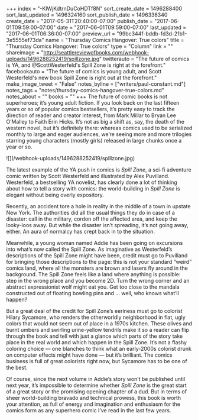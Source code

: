 +++
index = "-KlWjKdtrnDuCoHDTf8N"
sort_create_date = 1496288400
sort_last_updated = 1496324160
sort_publish_date = 1496336340
create_date = "2017-05-31T20:40:00-07:00"
publish_date = "2017-06-01T09:59:00-07:00"
date = "2017-06-01T09:59:00-07:00"
last_updated = "2017-06-01T06:36:00-07:00"
preview_url = "99bc344f-bddb-fd3d-21b1-3e5555ef73da"
name = "Thursday Comics Hangover: True colors"
title = "Thursday Comics Hangover: True colors"
type = "Column"
link = ""
shareimage = "http://seattlereviewofbooks.com/webhook-uploads/1496288252419/spillzone.jpg"
twitterauto = "The future of comics is YA, and @ScottWesterfeld's Spill Zone is right at the forefront."
facebookauto = "The future of comics is young adult, and Scott Westerfeld's new book Spill Zone is right out at the forefront."
make_image_tweet = "False"
notes_byline = ["writers/paul-constant.md"]
notes_tags = "notes/thursday-comics-hangover-true-colors.md"
notes_about = ""
books = ""
+++
The future of comic books is not superheroes; it’s young adult fiction. If you look back on the last fifteen years or so of popular comics bestsellers, it’s pretty easy to track the direction of reader and creator interest, from Mark Millar to Bryan Lee O’Malley to Faith Erin Hicks. It’s not as big a shift as, say, the death of the western novel, but it’s definitely there: whereas comics used to be serialized monthly to large and eager audiences, we’re seeing more and more trilogies starring young characters (mostly girls) released in large chunks once a year or so.

<p class="image-left">![](/webhook-uploads/1496288252419/spillzone.jpg)</p>

The latest example of the YA push in comics is *Spill Zone*, a sci-fi adventure comic written by Scott Westerfeld and illustrated by Alex Puvilland. Westerfeld, a bestselling YA novelist, has clearly done a lot of thinking about how to tell a story with comics: the world-building in *Spill Zone* is elegant without being overly expository.

Recently, an accident tore a hole in reality in the middle of a town in upstate New York. The authorities did all the usual things they do in case of a disaster: call in the military, cordon off the affected area, and keep the looky-loos away. But while the disaster isn’t spreading, it’s not going away, either. An aura of normalcy has crept back in to the situation.

Meanwhile, a young woman named Addie has been going on excursions into what’s now called the Spill Zone. As imaginative as Westerfeld’s descriptions of the Spill Zone might have been, credit must go to Puvilland for bringing those descriptions to the page: this is not your standard “weird” comics land, where all the monsters are brown and lasers fly around in the background. The Spill Zone feels like a land where anything is possible: step in the wrong place and you become 2D. Turn the wrong corner and an abstract expressionist wolf might eat you. Get too close to the mandala constructed out of floating bowling pins and ... well, who knows what’ll happen?

But a great deal of the credit for Spill Zone’s eeriness must go to colorist Hilary Sycamore, who renders the otherworldly neighborhood in flat, ugly colors that would not seem out of place in a 1970s kitchen. These olives and burnt umbers and swirling urine-yellow tendrils make it so a reader can flip through the book and tell with just a glance which parts of the story take place in the real world and which happen in the Spill Zone. It’s not a flashy coloring choice — one blanches to think what an early-2000s colorist drunk on computer effects might have done — but it’s brilliant. The comics business is full of great colorists right now, but Sycamore has to be one of the best.

Of course, since the next volume in Addie’s story won’t be published until next year, it’s impossible to determine whether *Spill Zone* is the great start of a great story or the promising opening chapter of a dud. But in terms of sheer world-building bravado and technical prowess, this book is worth your attention, as full of energy and imagination and enthusiasm for the comics form as any superhero comic I’ve read in the last few years.
